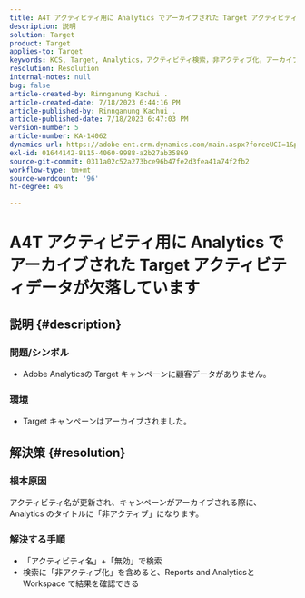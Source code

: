 ```yaml
---
title: A4T アクティビティ用に Analytics でアーカイブされた Target アクティビティデータが欠落しています
description: 説明
solution: Target
product: Target
applies-to: Target
keywords: KCS, Target, Analytics，アクティビティ検索，非アクティブ化，アーカイブ
resolution: Resolution
internal-notes: null
bug: false
article-created-by: Rinnganung Kachui .
article-created-date: 7/18/2023 6:44:16 PM
article-published-by: Rinnganung Kachui .
article-published-date: 7/18/2023 6:47:03 PM
version-number: 5
article-number: KA-14062
dynamics-url: https://adobe-ent.crm.dynamics.com/main.aspx?forceUCI=1&pagetype=entityrecord&etn=knowledgearticle&id=dd715114-9b25-ee11-9cbd-6045bd006b4b
exl-id: 01644142-8115-4060-9988-a2b27ab35869
source-git-commit: 0311a02c52a273bce96b47fe2d3fea41a74f2fb2
workflow-type: tm+mt
source-wordcount: '96'
ht-degree: 4%

---
```


# A4T アクティビティ用に Analytics でアーカイブされた Target アクティビティデータが欠落しています

## 説明 {#description}




### 問題/シンボル



- Adobe Analyticsの Target キャンペーンに顧客データがありません。




### 環境



- Target キャンペーンはアーカイブされました。



## 解決策 {#resolution}


### 根本原因



アクティビティ名が更新され、キャンペーンがアーカイブされる際に、Analytics のタイトルに「非アクティブ」になります。



### 解決する手順



- 「アクティビティ名」+「無効」で検索
- 検索に「非アクティブ化」を含めると、Reports and Analyticsと Workspace で結果を確認できる
